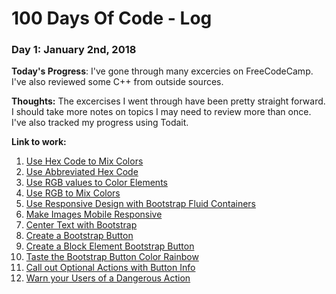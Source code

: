 # 100 Days Of Code - Log

### Day 1: January 2nd, 2018

**Today's Progress**: I've gone through many excercies on FreeCodeCamp. I've also reviewed some C++ from outside sources.

**Thoughts:** The excercises I went through have been pretty straight forward. I should take more notes on topics I may need to review more than once. I've also tracked my progress using Todait.

**Link to work:** 
1. [Use Hex Code to Mix Colors](https://www.freecodecamp.org/challenges/use-hex-code-to-mix-colors)
2. [Use Abbreviated Hex Code](https://www.freecodecamp.org/challenges/use-abbreviated-hex-code)
3. [Use RGB values to Color Elements](https://www.freecodecamp.org/challenges/use-rgb-values-to-color-elements)
4. [Use RGB to Mix Colors](https://www.freecodecamp.org/challenges/use-rgb-to-mix-colors)
5. [Use Responsive Design with Bootstrap Fluid Containers](https://www.freecodecamp.org/challenges/use-responsive-design-with-bootstrap-fluid-containers)
6. [Make Images Mobile Responsive](https://www.freecodecamp.org/challenges/make-images-mobile-responsive)
7. [Center Text with Bootstrap](https://www.freecodecamp.org/challenges/center-text-with-bootstrap)
8. [Create a Bootstrap Button](https://www.freecodecamp.org/challenges/create-a-bootstrap-button)
9. [Create a Block Element Bootstrap Button](https://www.freecodecamp.org/challenges/create-a-block-element-bootstrap-button)
10. [Taste the Bootstrap Button Color Rainbow](https://www.freecodecamp.org/challenges/taste-the-bootstrap-button-color-rainbow)
11. [Call out Optional Actions with Button Info](https://www.freecodecamp.org/challenges/call-out-optional-actions-with-button-info)
12. [Warn your Users of a Dangerous Action](https://www.freecodecamp.org/challenges/warn-your-users-of-a-dangerous-action)
